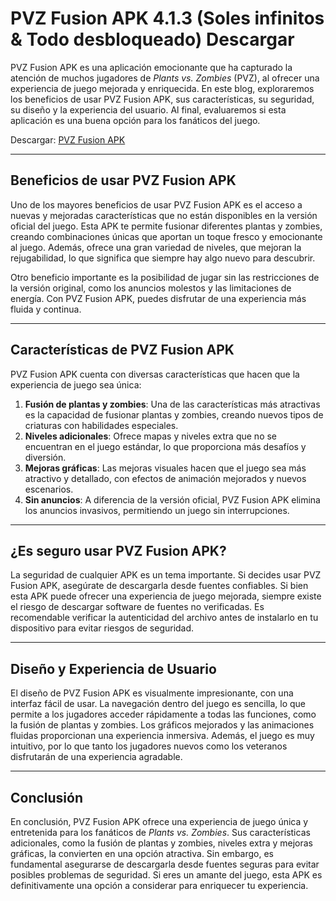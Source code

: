 # PVZ Fusion APK 4.1.3 (Soles infinitos & Todo desbloqueado) Descargar 

PVZ Fusion APK es una aplicación emocionante que ha capturado la atención de muchos jugadores de *Plants vs. Zombies* (PVZ), al ofrecer una experiencia de juego mejorada y enriquecida. En este blog, exploraremos los beneficios de usar PVZ Fusion APK, sus características, su seguridad, su diseño y la experiencia del usuario. Al final, evaluaremos si esta aplicación es una buena opción para los fanáticos del juego.

Descargar: [PVZ Fusion APK](https://tinyurl.com/2vhha9ew)

---

## **Beneficios de usar PVZ Fusion APK**

Uno de los mayores beneficios de usar PVZ Fusion APK es el acceso a nuevas y mejoradas características que no están disponibles en la versión oficial del juego. Esta APK te permite fusionar diferentes plantas y zombies, creando combinaciones únicas que aportan un toque fresco y emocionante al juego. Además, ofrece una gran variedad de niveles, que mejoran la rejugabilidad, lo que significa que siempre hay algo nuevo para descubrir.

Otro beneficio importante es la posibilidad de jugar sin las restricciones de la versión original, como los anuncios molestos y las limitaciones de energía. Con PVZ Fusion APK, puedes disfrutar de una experiencia más fluida y continua.

---

## **Características de PVZ Fusion APK**

PVZ Fusion APK cuenta con diversas características que hacen que la experiencia de juego sea única:

1. **Fusión de plantas y zombies**: Una de las características más atractivas es la capacidad de fusionar plantas y zombies, creando nuevos tipos de criaturas con habilidades especiales.
2. **Niveles adicionales**: Ofrece mapas y niveles extra que no se encuentran en el juego estándar, lo que proporciona más desafíos y diversión.
3. **Mejoras gráficas**: Las mejoras visuales hacen que el juego sea más atractivo y detallado, con efectos de animación mejorados y nuevos escenarios.
4. **Sin anuncios**: A diferencia de la versión oficial, PVZ Fusion APK elimina los anuncios invasivos, permitiendo un juego sin interrupciones.

---

## **¿Es seguro usar PVZ Fusion APK?**

La seguridad de cualquier APK es un tema importante. Si decides usar PVZ Fusion APK, asegúrate de descargarla desde fuentes confiables. Si bien esta APK puede ofrecer una experiencia de juego mejorada, siempre existe el riesgo de descargar software de fuentes no verificadas. Es recomendable verificar la autenticidad del archivo antes de instalarlo en tu dispositivo para evitar riesgos de seguridad.

---

## **Diseño y Experiencia de Usuario**

El diseño de PVZ Fusion APK es visualmente impresionante, con una interfaz fácil de usar. La navegación dentro del juego es sencilla, lo que permite a los jugadores acceder rápidamente a todas las funciones, como la fusión de plantas y zombies. Los gráficos mejorados y las animaciones fluidas proporcionan una experiencia inmersiva. Además, el juego es muy intuitivo, por lo que tanto los jugadores nuevos como los veteranos disfrutarán de una experiencia agradable.

---

## **Conclusión**

En conclusión, PVZ Fusion APK ofrece una experiencia de juego única y entretenida para los fanáticos de *Plants vs. Zombies*. Sus características adicionales, como la fusión de plantas y zombies, niveles extra y mejoras gráficas, la convierten en una opción atractiva. Sin embargo, es fundamental asegurarse de descargarla desde fuentes seguras para evitar posibles problemas de seguridad. Si eres un amante del juego, esta APK es definitivamente una opción a considerar para enriquecer tu experiencia.

